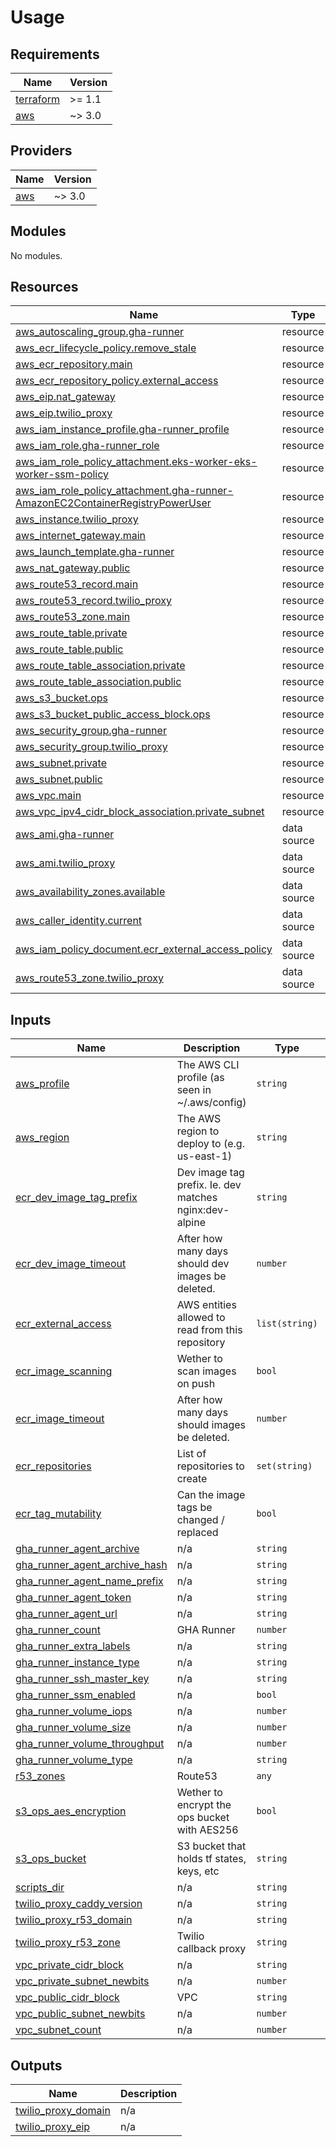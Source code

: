 # Usage

<!--- BEGIN_TF_DOCS --->
## Requirements

| Name | Version |
|------|---------|
| <a name="requirement_terraform"></a> [terraform](#requirement\_terraform) | >= 1.1 |
| <a name="requirement_aws"></a> [aws](#requirement\_aws) | ~> 3.0 |

## Providers

| Name | Version |
|------|---------|
| <a name="provider_aws"></a> [aws](#provider\_aws) | ~> 3.0 |

## Modules

No modules.

## Resources

| Name | Type |
|------|------|
| [aws_autoscaling_group.gha-runner](https://registry.terraform.io/providers/hashicorp/aws/latest/docs/resources/autoscaling_group) | resource |
| [aws_ecr_lifecycle_policy.remove_stale](https://registry.terraform.io/providers/hashicorp/aws/latest/docs/resources/ecr_lifecycle_policy) | resource |
| [aws_ecr_repository.main](https://registry.terraform.io/providers/hashicorp/aws/latest/docs/resources/ecr_repository) | resource |
| [aws_ecr_repository_policy.external_access](https://registry.terraform.io/providers/hashicorp/aws/latest/docs/resources/ecr_repository_policy) | resource |
| [aws_eip.nat_gateway](https://registry.terraform.io/providers/hashicorp/aws/latest/docs/resources/eip) | resource |
| [aws_eip.twilio_proxy](https://registry.terraform.io/providers/hashicorp/aws/latest/docs/resources/eip) | resource |
| [aws_iam_instance_profile.gha-runner_profile](https://registry.terraform.io/providers/hashicorp/aws/latest/docs/resources/iam_instance_profile) | resource |
| [aws_iam_role.gha-runner_role](https://registry.terraform.io/providers/hashicorp/aws/latest/docs/resources/iam_role) | resource |
| [aws_iam_role_policy_attachment.eks-worker-eks-worker-ssm-policy](https://registry.terraform.io/providers/hashicorp/aws/latest/docs/resources/iam_role_policy_attachment) | resource |
| [aws_iam_role_policy_attachment.gha-runner-AmazonEC2ContainerRegistryPowerUser](https://registry.terraform.io/providers/hashicorp/aws/latest/docs/resources/iam_role_policy_attachment) | resource |
| [aws_instance.twilio_proxy](https://registry.terraform.io/providers/hashicorp/aws/latest/docs/resources/instance) | resource |
| [aws_internet_gateway.main](https://registry.terraform.io/providers/hashicorp/aws/latest/docs/resources/internet_gateway) | resource |
| [aws_launch_template.gha-runner](https://registry.terraform.io/providers/hashicorp/aws/latest/docs/resources/launch_template) | resource |
| [aws_nat_gateway.public](https://registry.terraform.io/providers/hashicorp/aws/latest/docs/resources/nat_gateway) | resource |
| [aws_route53_record.main](https://registry.terraform.io/providers/hashicorp/aws/latest/docs/resources/route53_record) | resource |
| [aws_route53_record.twilio_proxy](https://registry.terraform.io/providers/hashicorp/aws/latest/docs/resources/route53_record) | resource |
| [aws_route53_zone.main](https://registry.terraform.io/providers/hashicorp/aws/latest/docs/resources/route53_zone) | resource |
| [aws_route_table.private](https://registry.terraform.io/providers/hashicorp/aws/latest/docs/resources/route_table) | resource |
| [aws_route_table.public](https://registry.terraform.io/providers/hashicorp/aws/latest/docs/resources/route_table) | resource |
| [aws_route_table_association.private](https://registry.terraform.io/providers/hashicorp/aws/latest/docs/resources/route_table_association) | resource |
| [aws_route_table_association.public](https://registry.terraform.io/providers/hashicorp/aws/latest/docs/resources/route_table_association) | resource |
| [aws_s3_bucket.ops](https://registry.terraform.io/providers/hashicorp/aws/latest/docs/resources/s3_bucket) | resource |
| [aws_s3_bucket_public_access_block.ops](https://registry.terraform.io/providers/hashicorp/aws/latest/docs/resources/s3_bucket_public_access_block) | resource |
| [aws_security_group.gha-runner](https://registry.terraform.io/providers/hashicorp/aws/latest/docs/resources/security_group) | resource |
| [aws_security_group.twilio_proxy](https://registry.terraform.io/providers/hashicorp/aws/latest/docs/resources/security_group) | resource |
| [aws_subnet.private](https://registry.terraform.io/providers/hashicorp/aws/latest/docs/resources/subnet) | resource |
| [aws_subnet.public](https://registry.terraform.io/providers/hashicorp/aws/latest/docs/resources/subnet) | resource |
| [aws_vpc.main](https://registry.terraform.io/providers/hashicorp/aws/latest/docs/resources/vpc) | resource |
| [aws_vpc_ipv4_cidr_block_association.private_subnet](https://registry.terraform.io/providers/hashicorp/aws/latest/docs/resources/vpc_ipv4_cidr_block_association) | resource |
| [aws_ami.gha-runner](https://registry.terraform.io/providers/hashicorp/aws/latest/docs/data-sources/ami) | data source |
| [aws_ami.twilio_proxy](https://registry.terraform.io/providers/hashicorp/aws/latest/docs/data-sources/ami) | data source |
| [aws_availability_zones.available](https://registry.terraform.io/providers/hashicorp/aws/latest/docs/data-sources/availability_zones) | data source |
| [aws_caller_identity.current](https://registry.terraform.io/providers/hashicorp/aws/latest/docs/data-sources/caller_identity) | data source |
| [aws_iam_policy_document.ecr_external_access_policy](https://registry.terraform.io/providers/hashicorp/aws/latest/docs/data-sources/iam_policy_document) | data source |
| [aws_route53_zone.twilio_proxy](https://registry.terraform.io/providers/hashicorp/aws/latest/docs/data-sources/route53_zone) | data source |

## Inputs

| Name | Description | Type | Default | Required |
|------|-------------|------|---------|:--------:|
| <a name="input_aws_profile"></a> [aws\_profile](#input\_aws\_profile) | The AWS CLI profile (as seen in ~/.aws/config) | `string` | n/a | yes |
| <a name="input_aws_region"></a> [aws\_region](#input\_aws\_region) | The AWS region to deploy to (e.g. us-east-1) | `string` | n/a | yes |
| <a name="input_ecr_dev_image_tag_prefix"></a> [ecr\_dev\_image\_tag\_prefix](#input\_ecr\_dev\_image\_tag\_prefix) | Dev image tag prefix. Ie. dev matches nginx:dev-alpine | `string` | n/a | yes |
| <a name="input_ecr_dev_image_timeout"></a> [ecr\_dev\_image\_timeout](#input\_ecr\_dev\_image\_timeout) | After how many days should dev images be deleted. | `number` | n/a | yes |
| <a name="input_ecr_external_access"></a> [ecr\_external\_access](#input\_ecr\_external\_access) | AWS entities allowed to read from this repository | `list(string)` | n/a | yes |
| <a name="input_ecr_image_scanning"></a> [ecr\_image\_scanning](#input\_ecr\_image\_scanning) | Wether to scan images on push | `bool` | n/a | yes |
| <a name="input_ecr_image_timeout"></a> [ecr\_image\_timeout](#input\_ecr\_image\_timeout) | After how many days should images be deleted. | `number` | n/a | yes |
| <a name="input_ecr_repositories"></a> [ecr\_repositories](#input\_ecr\_repositories) | List of repositories to create | `set(string)` | n/a | yes |
| <a name="input_ecr_tag_mutability"></a> [ecr\_tag\_mutability](#input\_ecr\_tag\_mutability) | Can the image tags be changed / replaced | `bool` | n/a | yes |
| <a name="input_gha_runner_agent_archive"></a> [gha\_runner\_agent\_archive](#input\_gha\_runner\_agent\_archive) | n/a | `string` | n/a | yes |
| <a name="input_gha_runner_agent_archive_hash"></a> [gha\_runner\_agent\_archive\_hash](#input\_gha\_runner\_agent\_archive\_hash) | n/a | `string` | n/a | yes |
| <a name="input_gha_runner_agent_name_prefix"></a> [gha\_runner\_agent\_name\_prefix](#input\_gha\_runner\_agent\_name\_prefix) | n/a | `string` | n/a | yes |
| <a name="input_gha_runner_agent_token"></a> [gha\_runner\_agent\_token](#input\_gha\_runner\_agent\_token) | n/a | `string` | n/a | yes |
| <a name="input_gha_runner_agent_url"></a> [gha\_runner\_agent\_url](#input\_gha\_runner\_agent\_url) | n/a | `string` | n/a | yes |
| <a name="input_gha_runner_count"></a> [gha\_runner\_count](#input\_gha\_runner\_count) | GHA Runner | `number` | n/a | yes |
| <a name="input_gha_runner_extra_labels"></a> [gha\_runner\_extra\_labels](#input\_gha\_runner\_extra\_labels) | n/a | `string` | `""` | no |
| <a name="input_gha_runner_instance_type"></a> [gha\_runner\_instance\_type](#input\_gha\_runner\_instance\_type) | n/a | `string` | n/a | yes |
| <a name="input_gha_runner_ssh_master_key"></a> [gha\_runner\_ssh\_master\_key](#input\_gha\_runner\_ssh\_master\_key) | n/a | `string` | `""` | no |
| <a name="input_gha_runner_ssm_enabled"></a> [gha\_runner\_ssm\_enabled](#input\_gha\_runner\_ssm\_enabled) | n/a | `bool` | n/a | yes |
| <a name="input_gha_runner_volume_iops"></a> [gha\_runner\_volume\_iops](#input\_gha\_runner\_volume\_iops) | n/a | `number` | `null` | no |
| <a name="input_gha_runner_volume_size"></a> [gha\_runner\_volume\_size](#input\_gha\_runner\_volume\_size) | n/a | `number` | n/a | yes |
| <a name="input_gha_runner_volume_throughput"></a> [gha\_runner\_volume\_throughput](#input\_gha\_runner\_volume\_throughput) | n/a | `number` | `null` | no |
| <a name="input_gha_runner_volume_type"></a> [gha\_runner\_volume\_type](#input\_gha\_runner\_volume\_type) | n/a | `string` | n/a | yes |
| <a name="input_r53_zones"></a> [r53\_zones](#input\_r53\_zones) | Route53 | `any` | `{}` | no |
| <a name="input_s3_ops_aes_encryption"></a> [s3\_ops\_aes\_encryption](#input\_s3\_ops\_aes\_encryption) | Wether to encrypt the ops bucket with AES256 | `bool` | `false` | no |
| <a name="input_s3_ops_bucket"></a> [s3\_ops\_bucket](#input\_s3\_ops\_bucket) | S3 bucket that holds tf states, keys, etc | `string` | n/a | yes |
| <a name="input_scripts_dir"></a> [scripts\_dir](#input\_scripts\_dir) | n/a | `string` | n/a | yes |
| <a name="input_twilio_proxy_caddy_version"></a> [twilio\_proxy\_caddy\_version](#input\_twilio\_proxy\_caddy\_version) | n/a | `string` | n/a | yes |
| <a name="input_twilio_proxy_r53_domain"></a> [twilio\_proxy\_r53\_domain](#input\_twilio\_proxy\_r53\_domain) | n/a | `string` | n/a | yes |
| <a name="input_twilio_proxy_r53_zone"></a> [twilio\_proxy\_r53\_zone](#input\_twilio\_proxy\_r53\_zone) | Twilio callback proxy | `string` | n/a | yes |
| <a name="input_vpc_private_cidr_block"></a> [vpc\_private\_cidr\_block](#input\_vpc\_private\_cidr\_block) | n/a | `string` | n/a | yes |
| <a name="input_vpc_private_subnet_newbits"></a> [vpc\_private\_subnet\_newbits](#input\_vpc\_private\_subnet\_newbits) | n/a | `number` | n/a | yes |
| <a name="input_vpc_public_cidr_block"></a> [vpc\_public\_cidr\_block](#input\_vpc\_public\_cidr\_block) | VPC | `string` | n/a | yes |
| <a name="input_vpc_public_subnet_newbits"></a> [vpc\_public\_subnet\_newbits](#input\_vpc\_public\_subnet\_newbits) | n/a | `number` | n/a | yes |
| <a name="input_vpc_subnet_count"></a> [vpc\_subnet\_count](#input\_vpc\_subnet\_count) | n/a | `number` | n/a | yes |

## Outputs

| Name | Description |
|------|-------------|
| <a name="output_twilio_proxy_domain"></a> [twilio\_proxy\_domain](#output\_twilio\_proxy\_domain) | n/a |
| <a name="output_twilio_proxy_eip"></a> [twilio\_proxy\_eip](#output\_twilio\_proxy\_eip) | n/a |

<!--- END_TF_DOCS --->

